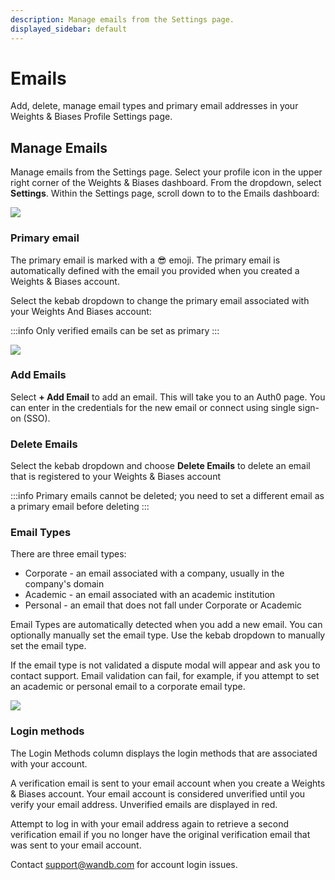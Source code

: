 ```yaml
---
description: Manage emails from the Settings page.
displayed_sidebar: default
---
```


# Emails

Add, delete, manage email types and primary email addresses in your Weights & Biases Profile Settings page.

## Manage Emails

Manage emails from the Settings page. Select your profile icon in the upper right corner of the Weights & Biases dashboard. From the dropdown, select **Settings**. Within the Settings page, scroll down to to the Emails dashboard:

![](/images/app_ui/manage_emails.png)

### Primary email

The primary email is marked with a 😎 emoji. The primary email is automatically defined with the email you provided when you created a Weights & Biases account.

Select the kebab dropdown to change the primary email associated with your Weights And Biases account:

:::info
Only verified emails can be set as primary
:::

![](/images/app_ui/primary_email.png)

### Add Emails

Select **+ Add Email** to add an email. This will take you to an Auth0 page. You can enter in the credentials for the new email or connect using single sign-on (SSO).

### Delete Emails

Select the kebab dropdown and choose **Delete Emails** to delete an email that is registered to your Weights & Biases account

:::info
Primary emails cannot be deleted; you need to set a different email as a primary email before deleting
:::

### Email Types

There are three email types:

* Corporate - an email associated with a company, usually in the company's domain
* Academic - an email associated with an academic institution
* Personal - an email that does not fall under Corporate or Academic

Email Types are automatically detected when you add a new email. You can optionally manually set the email type. Use the kebab dropdown to manually set the email type.

If the email type is not validated a dispute modal will appear and ask you to contact support. Email validation can fail, for example, if you attempt to set an academic or personal email to a corporate email type.

![](/images/app_ui/email_types.png)

### Login methods

The Login Methods column displays the login methods that are associated with your account.

A verification email is sent to your email account when you create a Weights & Biases account. Your email account is considered unverified until you verify your email address. Unverified emails are displayed in red.

Attempt to log in with your email address again to retrieve a second verification email if you no longer have the original verification email that was sent to your email account.

Contact support@wandb.com for account login issues.
